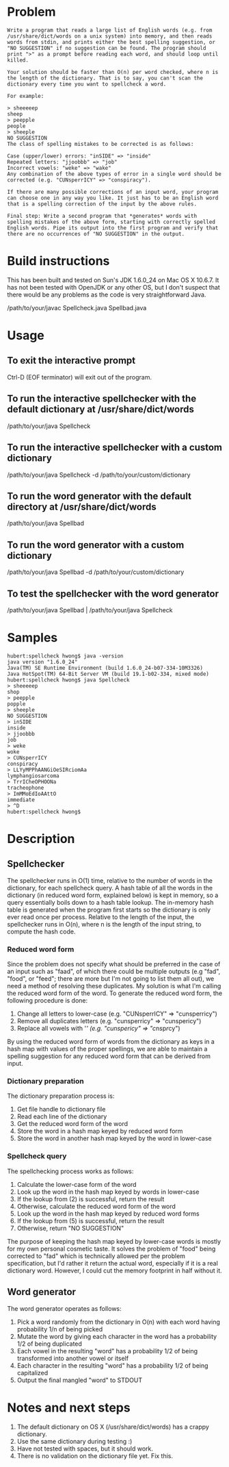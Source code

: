 # Problem

    Write a program that reads a large list of English words (e.g. from /usr/share/dict/words on a unix system) into memory, and then reads words from stdin, and prints either the best spelling suggestion, or "NO SUGGESTION" if no suggestion can be found. The program should print ">" as a prompt before reading each word, and should loop until killed.
    
    Your solution should be faster than O(n) per word checked, where n is the length of the dictionary. That is to say, you can't scan the dictionary every time you want to spellcheck a word.
    
    For example:
    
    > sheeeeep
    sheep
    > peepple
    people
    > sheeple
    NO SUGGESTION
    The class of spelling mistakes to be corrected is as follows:
    
    Case (upper/lower) errors: "inSIDE" => "inside"
    Repeated letters: "jjoobbb" => "job"
    Incorrect vowels: "weke" => "wake"
    Any combination of the above types of error in a single word should be corrected (e.g. "CUNsperrICY" => "conspiracy").
    
    If there are many possible corrections of an input word, your program can choose one in any way you like. It just has to be an English word that is a spelling correction of the input by the above rules.
    
    Final step: Write a second program that *generates* words with spelling mistakes of the above form, starting with correctly spelled English words. Pipe its output into the first program and verify that there are no occurrences of "NO SUGGESTION" in the output.

# Build instructions

This has been built and tested on Sun's JDK 1.6.0_24 on Mac OS X 10.6.7. It has not been tested with OpenJDK or any other OS, but I don't suspect that there would be any problems as the code is very straightforward Java.

/path/to/your/javac Spellcheck.java Spellbad.java

# Usage

## To exit the interactive prompt

Ctrl-D (EOF terminator) will exit out of the program.

## To run the interactive spellchecker with the default dictionary at /usr/share/dict/words

/path/to/your/java Spellcheck

## To run the interactive spellchecker with a custom dictionary

/path/to/your/java Spellcheck -d /path/to/your/custom/dictionary

## To run the word generator with the default directory at /usr/share/dict/words

/path/to/your/java Spellbad

## To run the word generator with a custom dictionary

/path/to/your/java Spellbad -d /path/to/your/custom/dictionary

## To test the spellchecker with the word generator

/path/to/your/java Spellbad | /path/to/your/java Spellcheck

# Samples

    hubert:spellcheck hwong$ java -version
    java version "1.6.0_24"
    Java(TM) SE Runtime Environment (build 1.6.0_24-b07-334-10M3326)
    Java HotSpot(TM) 64-Bit Server VM (build 19.1-b02-334, mixed mode)
    hubert:spellcheck hwong$ java Spellcheck
    > sheeeeep
    shop
    > peepple
    popple
    > sheeple
    NO SUGGESTION
    > inSIDE
    inside
    > jjoobbb
    job
    > weke
    woke
    > CUNsperrICY
    conspiracy
    > LLYyMPPhAANGiOeSIRciomAa
    lymphangiosarcoma
    > TrrICheOPHOONa
    tracheophone
    > ImMMoEdIoAAttO
    immediate
    > ^D
    hubert:spellcheck hwong$

# Description

## Spellchecker

The spellchecker runs in O(1) time, relative to the number of words in the dictionary, for each spellcheck query. A hash table of all the words in the dictionary (in reduced word form, explained below) is kept in memory, so a query essentially boils down to a hash table lookup. The in-memory hash table is generated when the program first starts so the dictionary is only ever read once per process. Relative to the length of the input, the spellchecker runs in O(n), where n is the length of the input string, to compute the hash code.

### Reduced word form

Since the problem does not specify what should be preferred in the case of an input such as "faad", of which there could be multiple outputs (e.g "fad", "food", or "feed"; there are more but I'm not going to list them all out), we need a method of resolving these duplicates. My solution is what I'm calling the reduced word form of the word. To generate the reduced word form, the following procedure is done:

1. Change all letters to lower-case (e.g. "CUNsperrICY" => "cunsperricy")
2. Remove all duplicates letters (e.g. "cunsperricy" => "cunspericy")
3. Replace all vowels with '*' (e.g. "cunspericy" => "c*nsp*r*cy")

By using the reduced word form of words from the dictionary as keys in a hash map with values of the proper spellings, we are able to maintain a spelling suggestion for any reduced word form that can be derived from input.

### Dictionary preparation

The dictionary preparation process is:

1. Get file handle to dictionary file
2. Read each line of the dictionary
3. Get the reduced word form of the word
4. Store the word in a hash map keyed by reduced word form 
5. Store the word in another hash map keyed by the word in lower-case

### Spellcheck query

The spellchecking process works as follows:

1. Calculate the lower-case form of the word
2. Look up the word in the hash map keyed by words in lower-case
3. If the lookup from (2) is successful, return the result
4. Otherwise, calculate the reduced word form of the word
5. Look up the word in the hash map keyed by reduced word forms
6. If the lookup from (5) is successful, return the result
7. Otherwise, return "NO SUGGESTION"

The purpose of keeping the hash map keyed by lower-case words is mostly for my own personal cosmetic taste. It solves the problem of "food" being corrected to "fad" which is technically allowed per the problem specification, but I'd rather it return the actual word, especially if it is a real dictionary word. However, I could cut the memory footprint in half without it.

## Word generator

The word generator operates as follows:

1. Pick a word randomly from the dictionary in O(n) with each word having probability 1/n of being picked
2. Mutate the word by giving each character in the word has a probability 1/2 of being duplicated
3. Each vowel in the resulting "word" has a probability 1/2 of being transformed into another vowel or itself
4. Each character in the resulting "word" has a probability 1/2 of being capitalized
5. Output the final mangled "word" to STDOUT

# Notes and next steps

1. The default dictionary on OS X (/usr/share/dict/words) has a crappy dictionary.
2. Use the same dictionary during testing :)
3. Have not tested with spaces, but it should work.
4. There is no validation on the dictionary file yet. Fix this.